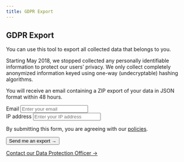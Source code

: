 ```yaml
---
title: GDPR Export
---
```


<section class="hero pb-5">
	<div class="container">
		<div class="row">
			<div class="col-md-6">
				<h1>GDPR Export</h1>
                <p>You can use this tool to export all collected data that belongs to you.</p>
                <p>Starting May 2018, we stopped collected any personally identifiable information to protect our users’ privacy. We only collect completely anonymized information keyed using one-way (undecryptable) hashing algorithms.</p>
                <p>You will receive an email containing a ZIP export of your data in JSON format within 48 hours.</p>
			</div>
            <div class="col-md-6">
                <div class="card p-4">
                    <form action="https://formspree.io/yourfriends@oswaldlabs.com" method="POST">
                        <div class="form-group">
                            <label for="email">Email</label>
                            <input type="email" name="email" class="form-control" id="email" placeholder="Enter your email" required>
                        </div>
                        <div class="form-group">
                            <label for="ip">IP address</label>
                            <input name="ip" class="form-control ip-address-fill" id="ip" placeholder="Enter your IP address" required>
                        </div>
                        <input type="hidden" name="type" value="export">
                        <p class="small">By submitting this form, you are agreeing with our <a href="/policies/">policies</a>.</p>
                        <button class="btn btn-primary btn-lg">Send me an export &rarr;</button>
                    </form>
                </div>
                <a href="/contact/?department=Data+Protection+Officer" class="btn btn-outline-primary btn-block mt-4">Contact our Data Protection Officer &rarr;</a>
            </div>
		</div>
	</div>
</section>